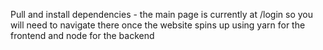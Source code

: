 Pull and install dependencies - the main page is currently at /login so you will need to navigate there once the website spins up using yarn for the frontend and node for the backend
